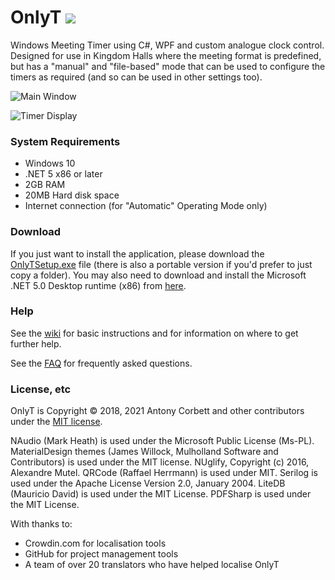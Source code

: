 # OnlyT <img src="https://ci.appveyor.com/api/projects/status/d0wra2jk7o23fagx?svg=true">

Windows Meeting Timer using C#, WPF and custom analogue clock control. Designed for use in Kingdom Halls where the meeting format is predefined, but has a "manual" and "file-based" mode that can be used to configure the timers as required (and so can be used in other settings too).

![Main Window](http://cv8.org.uk/soundbox/OnlyT/Images/MainWindow2.png)

![Timer Display](http://cv8.org.uk/soundbox/OnlyT/Images/Monitor02.png)

### System Requirements

* Windows 10
* .NET 5 x86 or later
* 2GB RAM
* 20MB Hard disk space
* Internet connection (for "Automatic" Operating Mode only)

### Download

If you just want to install the application, please download the [OnlyTSetup.exe](https://github.com/AntonyCorbett/OnlyT/releases/latest) file (there is also a portable version if you'd prefer to just copy a folder). You may also need to download and install the Microsoft .NET 5.0 Desktop runtime (x86) from [here](https://dotnet.microsoft.com/download/dotnet/5.0/runtime).

### Help

See the [wiki](https://github.com/AntonyCorbett/OnlyT/wiki) for basic instructions and for information on where to get further help.

See the [FAQ](https://github.com/AntonyCorbett/OnlyT/wiki/FAQ) for frequently asked questions.

### License, etc

OnlyT is Copyright &copy; 2018, 2021 Antony Corbett and other contributors under the [MIT license](LICENSE).

NAudio (Mark Heath) is used under the Microsoft Public License (Ms-PL). MaterialDesign themes (James Willock, Mulholland Software and Contributors) is used under the MIT license. NUglify, Copyright (c) 2016, Alexandre Mutel. QRCode (Raffael Herrmann) is used under MIT. Serilog is used under the Apache License Version 2.0, January 2004. LiteDB (Mauricio David) is used under the MIT License. PDFSharp is used under the MIT License.

With thanks to:
* Crowdin.com for localisation tools
* GitHub for project management tools
* A team of over 20 translators who have helped localise OnlyT
